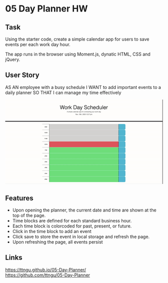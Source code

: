 # 05 Day Planner HW

## Task
Using the starter code, create a simple calendar app for users to save events per each work day hour.

The app runs in the browser using Moment.js, dynatic HTML, CSS and jQuery.

## User Story
AS AN employee with a busy schedule
I WANT to add important events to a daily planner
SO THAT I can manage my time effectively

![Alt Text](https://github.com/ttngu/05-Day-Planner/blob/master/screencap.gif)

## Features
- Upon opening the planner, the current date and time are shown at the top of the page.
- Time blocks are defined for each standard business hour.
- Each time block is colorcoded for past, present, or future. 
- Click in the time block to add an event
- Click save to store the event in local storage and refresh the page.
- Upon refreshing the page, all events persist

## Links
https://ttngu.github.io/05-Day-Planner/
<br>
https://github.com/ttngu/05-Day-Planner
